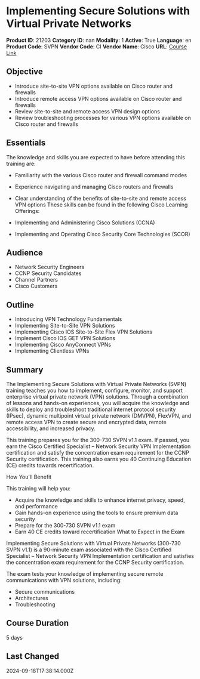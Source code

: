 # Implementing Secure Solutions with Virtual Private Networks

**Product ID**: 21203
**Category ID**: nan
**Modality**: 1
**Active**: True
**Language**: en
**Product Code**: SVPN
**Vendor Code**: CI
**Vendor Name**: Cisco
**URL**: [Course Link](https://www.fastlaneus.com/course/cisco-svpn)

## Objective
- Introduce site-to-site VPN options available on Cisco router and firewalls
- Introduce remote access VPN options available on Cisco router and firewalls
- Review site-to-site and remote access VPN design options
- Review troubleshooting processes for various VPN options available on Cisco router and firewalls

## Essentials
The knowledge and skills you are expected to have before attending this training are: 


- Familiarity with the various Cisco router and firewall command modes
- Experience navigating and managing Cisco routers and firewalls
- Clear understanding of the benefits of site-to-site and remote access VPN options
These skills can be found in the following Cisco Learning Offerings: 


- Implementing and Administering Cisco Solutions (CCNA)
- Implementing and Operating Cisco Security Core Technologies (SCOR)

## Audience
- Network Security Engineers
- CCNP Security Candidates
- Channel Partners
- Cisco Customers

## Outline
- Introducing VPN Technology Fundamentals
- Implementing Site-to-Site VPN Solutions
- Implementing Cisco IOS Site-to-Site Flex VPN Solutions
- Implement Cisco IOS GET VPN Solutions
- Implementing Cisco AnyConnect VPNs
- Implementing Clientless VPNs

## Summary
The Implementing Secure Solutions with Virtual Private Networks (SVPN) training teaches you how to implement, configure, monitor, and support enterprise virtual private network (VPN) solutions. Through a combination of lessons and hands-on experiences, you will acquire the knowledge and skills to deploy and troubleshoot traditional internet protocol security (IPsec), dynamic multipoint virtual private network (DMVPN), FlexVPN, and remote access VPN to create secure and encrypted data, remote accessibility, and increased privacy. 

This training prepares you for the 300-730 SVPN v1.1 exam. If passed, you earn the Cisco Certified Specialist – Network Security VPN Implementation certification and satisfy the concentration exam requirement for the CCNP Security certification. This training also earns you 40 Continuing Education (CE) credits towards recertification.
 
How You'll Benefit


This training will help you: 


- Acquire the knowledge and skills to enhance internet privacy, speed, and performance
- Gain hands-on experience using the tools to ensure premium data security
- Prepare for the 300-730 SVPN v1.1 exam
- Earn 40 CE credits toward recertification
What to Expect in the Exam


Implementing Secure Solutions with Virtual Private Networks (300-730 SVPN v1.1) is a 90-minute exam associated with the Cisco Certified Specialist – Network Security VPN Implementation certification and satisfies the concentration exam requirement for the CCNP Security certification. 

The exam tests your knowledge of implementing secure remote communications with VPN solutions, including: 


- Secure communications
- Architectures
- Troubleshooting

## Course Duration
5 days

## Last Changed
2024-09-18T17:38:14.000Z
